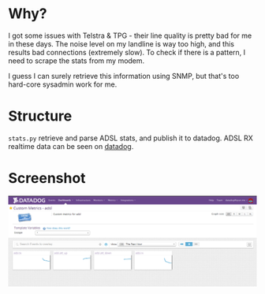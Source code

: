 # Why?

I got some issues with Telstra & TPG - their line quality is pretty
bad for me in these days. The noise level on my landline is way too
high, and this results bad connections (extremely slow). To check if
there is a pattern, I need to scrape the stats from my modem.

I guess I can surely retrieve this information using SNMP, but that's
too hard-core sysadmin work for me.


# Structure

`stats.py` retrieve and parse ADSL stats, and publish it to
datadog. ADSL RX realtime data can be seen on
[datadog](https://app.datadoghq.com/graph/embed?from_ts=1424426746869&to_ts=1424599546869&token=79a1773c617b0b6f59a54a841066fb6772ce05cabbb1bb32cd607588fcbe5cc5&height=400&width=800&legend=true&tile_size=m&live=true).


# Screenshot

![datadog](datadog_result.png?raw=true "Datadog screenshot")

